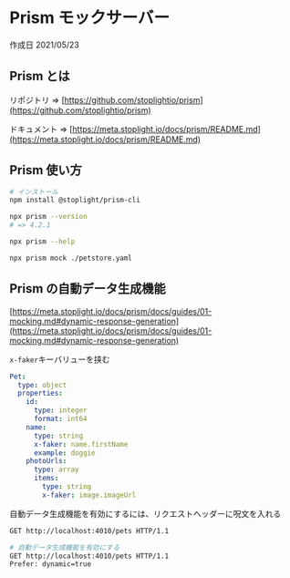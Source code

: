 # Prism モックサーバー

作成日 2021/05/23

## Prism とは

リポジトリ => [https://github.com/stoplightio/prism](https://github.com/stoplightio/prism)

ドキュメント => [https://meta.stoplight.io/docs/prism/README.md](https://meta.stoplight.io/docs/prism/README.md)

## Prism 使い方

```bash
# インストール
npm install @stoplight/prism-cli

npx prism --version
# => 4.2.1

npx prism --help

npx prism mock ./petstore.yaml
```

## Prism の自動データ生成機能

[https://meta.stoplight.io/docs/prism/docs/guides/01-mocking.md#dynamic-response-generation](https://meta.stoplight.io/docs/prism/docs/guides/01-mocking.md#dynamic-response-generation)

`x-faker`キーバリューを挟む

```yaml
Pet:
  type: object
  properties:
    id:
      type: integer
      format: int64
    name:
      type: string
      x-faker: name.firstName
      example: doggie
    photoUrls:
      type: array
      items:
        type: string
        x-faker: image.imageUrl
```

自動データ生成機能を有効にするには、リクエストヘッダーに呪文を入れる

```bash
GET http://localhost:4010/pets HTTP/1.1

# 自動データ生成機能を有効にする
GET http://localhost:4010/pets HTTP/1.1
Prefer: dynamic=true
```
